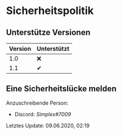 # Sicherheitspolitik

## Unterstütze Versionen

| Version | Unterstützt          |
| ------- | ------------------ |
| 1.0   | ❌ |
| 1.1   | ✔ |

## Eine Sicherheitslücke melden

Anzuschreibende Person:
- Discord: *Simplex#7009*



Letztes Update: 09.06.2020, 02:19

